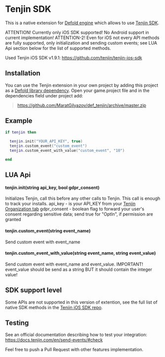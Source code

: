 # Tenjin SDK

This is a native extension for [Defold engine](http://www.defold.com) which allows to use [Tenjin SDK](https://docs.tenjin.com/en/).

ATTENTION! Currently only iOS SDK supported! No Android support in current implementation!
ATTENTION-2! Even for iOS not every API methods are fully supported, only initialization and sending custom events; see LUA Api section below for the list of supported methods.

Used Tenjin iOS SDK v1.9.1: https://github.com/tenjin/tenjin-ios-sdk

## Installation

You can use the Tenjin extension in your own project by adding this project as a [Defold library dependency](http://www.defold.com/manuals/libraries/).
Open your game.project file and in the dependencies field under project add:

>https://github.com/MaratGilyazov/def_tenjin/archive/master.zip
## Example
```lua
if tenjin then
  
  tenjin.init("YOUR_API_KEY", true)
  tenjin.custom_event("custom_event")
  tenjin.custom_event_with_value("custom_event", "10")

end
```

## LUA Api
#### tenjin.init(string api_key, bool gdpr_consent)
Initializes Tenjin, call this before any other calls to Tenjin. This call is enough to track your installs. 
api_key - is your API_KEY from your [Tenjin Organization tab](https://tenjin.io/dashboard/organizations)
gdpr_consent - boolean flag to forward your user's consent regarding sensitive data; send true for "OptIn", if permission are granted
#### tenjin.custom_event(string event_name)
Send custom event with event_name
#### tenjin.custom_event_with_value(string event_name, string event_value)
Send custom event with event_name and event_value. 
IMPORTANT! event_value should be send as a string BUT it should contain the integer value!

## SDK support level
Some APIs are not supported in this version of extention, see the full list of native SDK methods in the [Tenjin iOS SDK repo](https://github.com/tenjin/tenjin-ios-sdk). 

## Testing
See an official documentation describing how to test your integration: https://docs.tenjin.com/en/send-events/#check

Feel free to push a Pull Request with other features implementation.